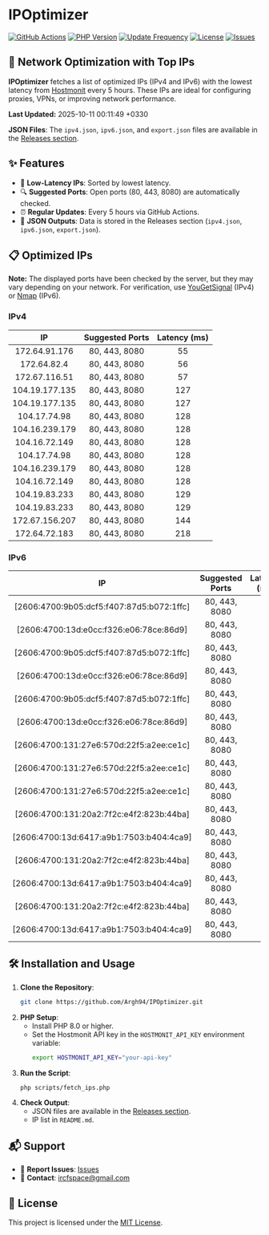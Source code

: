 # IPOptimizer

[![GitHub Actions](https://github.com/Argh94/IPOptimizer/workflows/IPOptimizer/badge.svg)](https://github.com/Argh94/IPOptimizer/actions)
[![PHP Version](https://img.shields.io/badge/PHP-8.0-blue)](https://www.php.net)
[![Update Frequency](https://img.shields.io/badge/Updates-Every%205%20Hours-green)](https://github.com/Argh94/IPOptimizer)
[![License](https://img.shields.io/badge/License-MIT-yellow)](https://opensource.org/licenses/MIT)
[![Issues](https://img.shields.io/github/issues/Argh94/IPOptimizer)](https://github.com/Argh94/IPOptimizer/issues)

## 🚀 Network Optimization with Top IPs

**IPOptimizer** fetches a list of optimized IPs (IPv4 and IPv6) with the lowest latency from [Hostmonit](https://hostmonit.com/) every 5 hours. These IPs are ideal for configuring proxies, VPNs, or improving network performance.

**Last Updated:** 2025-10-11 00:11:49 +0330

**JSON Files**: The `ipv4.json`, `ipv6.json`, and `export.json` files are available in the [Releases section](https://github.com/Argh94/IPOptimizer/releases).

## ✨ Features
- 📡 **Low-Latency IPs**: Sorted by lowest latency.
- 🔍 **Suggested Ports**: Open ports (80, 443, 8080) are automatically checked.
- ⏰ **Regular Updates**: Every 5 hours via GitHub Actions.
- 📄 **JSON Outputs**: Data is stored in the Releases section (`ipv4.json`, `ipv6.json`, `export.json`).

## 📋 Optimized IPs

**Note:** The displayed ports have been checked by the server, but they may vary depending on your network. For verification, use [YouGetSignal](https://www.yougetsignal.com/tools/open-ports/) (IPv4) or [Nmap](https://nmap.org/) (IPv6).

### IPv4
| IP | Suggested Ports | Latency (ms) |
|:---:|:---------------:|:------------:|
| 172.64.91.176 | 80, 443, 8080 | 55 |
| 172.64.82.4 | 80, 443, 8080 | 56 |
| 172.67.116.51 | 80, 443, 8080 | 57 |
| 104.19.177.135 | 80, 443, 8080 | 127 |
| 104.19.177.135 | 80, 443, 8080 | 127 |
| 104.17.74.98 | 80, 443, 8080 | 128 |
| 104.16.239.179 | 80, 443, 8080 | 128 |
| 104.16.72.149 | 80, 443, 8080 | 128 |
| 104.17.74.98 | 80, 443, 8080 | 128 |
| 104.16.239.179 | 80, 443, 8080 | 128 |
| 104.16.72.149 | 80, 443, 8080 | 128 |
| 104.19.83.233 | 80, 443, 8080 | 129 |
| 104.19.83.233 | 80, 443, 8080 | 129 |
| 172.67.156.207 | 80, 443, 8080 | 144 |
| 172.64.72.183 | 80, 443, 8080 | 218 |

### IPv6
| IP | Suggested Ports | Latency (ms) |
|:---:|:---------------:|:------------:|
| [2606:4700:9b05:dcf5:f407:87d5:b072:1ffc] | 80, 443, 8080 | 3 |
| [2606:4700:13d:e0cc:f326:e06:78ce:86d9] | 80, 443, 8080 | 3 |
| [2606:4700:9b05:dcf5:f407:87d5:b072:1ffc] | 80, 443, 8080 | 3 |
| [2606:4700:13d:e0cc:f326:e06:78ce:86d9] | 80, 443, 8080 | 3 |
| [2606:4700:9b05:dcf5:f407:87d5:b072:1ffc] | 80, 443, 8080 | 3 |
| [2606:4700:13d:e0cc:f326:e06:78ce:86d9] | 80, 443, 8080 | 3 |
| [2606:4700:131:27e6:570d:22f5:a2ee:ce1c] | 80, 443, 8080 | 4 |
| [2606:4700:131:27e6:570d:22f5:a2ee:ce1c] | 80, 443, 8080 | 4 |
| [2606:4700:131:27e6:570d:22f5:a2ee:ce1c] | 80, 443, 8080 | 4 |
| [2606:4700:131:20a2:7f2c:e4f2:823b:44ba] | 80, 443, 8080 | 13 |
| [2606:4700:13d:6417:a9b1:7503:b404:4ca9] | 80, 443, 8080 | 13 |
| [2606:4700:131:20a2:7f2c:e4f2:823b:44ba] | 80, 443, 8080 | 13 |
| [2606:4700:13d:6417:a9b1:7503:b404:4ca9] | 80, 443, 8080 | 13 |
| [2606:4700:131:20a2:7f2c:e4f2:823b:44ba] | 80, 443, 8080 | 13 |
| [2606:4700:13d:6417:a9b1:7503:b404:4ca9] | 80, 443, 8080 | 13 |

## 🛠️ Installation and Usage
1. **Clone the Repository**:
   ```bash
   git clone https://github.com/Argh94/IPOptimizer.git
   ```
2. **PHP Setup**:
   - Install PHP 8.0 or higher.
   - Set the Hostmonit API key in the `HOSTMONIT_API_KEY` environment variable:
     ```bash
     export HOSTMONIT_API_KEY="your-api-key"
     ```
3. **Run the Script**:
   ```bash
   php scripts/fetch_ips.php
   ```
4. **Check Output**:
   - JSON files are available in the [Releases section](https://github.com/Argh94/IPOptimizer/releases).
   - IP list in `README.md`.

## 📬 Support
- 🐛 **Report Issues**: [Issues](https://github.com/Argh94/IPOptimizer/issues)
- 📧 **Contact**: [ircfspace@gmail.com](mailto:ircfspace@gmail.com)

## 📄 License
This project is licensed under the [MIT License](https://github.com/Argh94/HandWave/blob/main/LICENCE).
